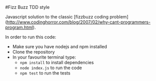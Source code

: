 #Fizz Buzz TDD style

Javascript solution to the classic [fizzbuzz coding problem] (http://www.codinghorror.com/blog/2007/02/why-cant-programmers-program.html).

In order to run this code:
- Make sure you have nodejs and npm installed
- Clone the repository
- In your favourite terminal type:
  - <code>npm install</code> to install dependencies
  - <code>node index.js</code> to run the code
  - <code>npm test</code> to run the tests
